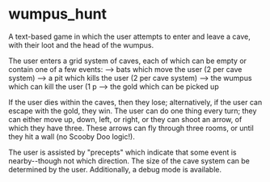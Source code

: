 # wumpus_hunt
A text-based game in which the user attempts to enter and leave a cave, with their loot and the head of the wumpus.

The user enters a grid system of caves, each of which can be empty or contain one of a few events:
 --> bats which move the user (2 per cave system)
 --> a pit which kills the user (2 per cave system)
 --> the wumpus which can kill the user (1 p
 --> the gold which can be picked up

If the user dies within the caves, then they lose; alternatively, if the user can escape with the gold, they win.
The user can do one thing every turn; they can either move up, down, left, or right, or they can shoot an arrow, of which they have three. These arrows can fly through three rooms, or until they hit a wall (no Scooby Doo logic!).

The user is assisted by "precepts" which indicate that some event is nearby--though not which direction.
The size of the cave system can be determined by the user. Additionally, a debug mode is available.
